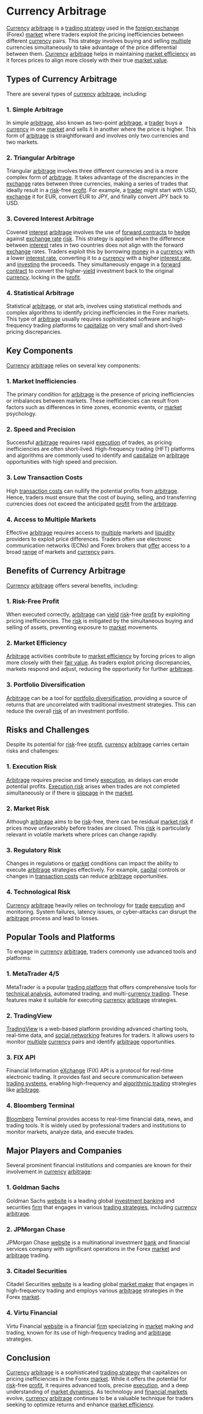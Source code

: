 # Currency Arbitrage

[Currency](../c/currency.md) [arbitrage](../a/arbitrage.md) is a [trading strategy](../t/trading_strategy.md) used in the [foreign exchange](../f/foreign_exchange.md) (Forex) [market](../m/market.md) where traders exploit the pricing inefficiencies between different [currency](../c/currency.md) pairs. This strategy involves buying and selling [multiple](../m/multiple.md) currencies simultaneously to take advantage of the price differential between them. [Currency](../c/currency.md) [arbitrage](../a/arbitrage.md) helps in maintaining [market efficiency](../m/market_efficiency.md) as it forces prices to align more closely with their true [market value](../m/market_value.md).

## Types of Currency Arbitrage

There are several types of [currency](../c/currency.md) [arbitrage](../a/arbitrage.md), including:

### 1. Simple Arbitrage
In simple [arbitrage](../a/arbitrage.md), also known as two-point [arbitrage](../a/arbitrage.md), a [trader](../t/trader.md) buys a [currency](../c/currency.md) in one [market](../m/market.md) and sells it in another where the price is higher. This form of [arbitrage](../a/arbitrage.md) is straightforward and involves only two currencies and two markets.

### 2. Triangular Arbitrage
Triangular [arbitrage](../a/arbitrage.md) involves three different currencies and is a more complex form of [arbitrage](../a/arbitrage.md). It takes advantage of the discrepancies in the [exchange](../e/exchange.md) rates between three currencies, making a series of trades that ideally result in a [risk](../r/risk.md)-free [profit](../p/profit.md). For example, a [trader](../t/trader.md) might start with USD, [exchange](../e/exchange.md) it for EUR, convert EUR to JPY, and finally convert JPY back to USD.

### 3. Covered Interest Arbitrage
Covered [interest](../i/interest.md) [arbitrage](../a/arbitrage.md) involves the use of [forward contracts](../f/forward_contracts.md) to [hedge](../h/hedge.md) against [exchange rate](../e/exchange_rate.md) [risk](../r/risk.md). This strategy is applied when the difference between [interest](../i/interest.md) rates in two countries does not align with the forward [exchange](../e/exchange.md) rates. Traders exploit this by borrowing [money](../m/money.md) in a [currency](../c/currency.md) with a lower [interest rate](../i/interest_rate.md), converting it to a [currency](../c/currency.md) with a higher [interest rate](../i/interest_rate.md), and [investing](../i/investing.md) the proceeds. They simultaneously engage in a [forward contract](../f/forward_contract.md) to convert the higher-[yield](../y/yield.md) investment back to the original [currency](../c/currency.md), locking in the [profit](../p/profit.md).

### 4. Statistical Arbitrage
Statistical [arbitrage](../a/arbitrage.md), or stat arb, involves using statistical methods and complex algorithms to identify pricing inefficiencies in the Forex markets. This type of [arbitrage](../a/arbitrage.md) usually requires sophisticated software and high-frequency trading platforms to [capitalize](../c/capitalize.md) on very small and short-lived pricing discrepancies.

## Key Components

[Currency](../c/currency.md) [arbitrage](../a/arbitrage.md) relies on several key components:

### 1. Market Inefficiencies
The primary condition for [arbitrage](../a/arbitrage.md) is the presence of pricing inefficiencies or imbalances between markets. These inefficiencies can result from factors such as differences in time zones, economic events, or [market](../m/market.md) psychology.

### 2. Speed and Precision
Successful [arbitrage](../a/arbitrage.md) requires rapid [execution](../e/execution.md) of trades, as pricing inefficiencies are often short-lived. High-frequency trading (HFT) platforms and algorithms are commonly used to identify and [capitalize](../c/capitalize.md) on [arbitrage](../a/arbitrage.md) opportunities with high speed and precision.

### 3. Low Transaction Costs
High [transaction costs](../t/transaction_costs.md) can nullify the potential profits from [arbitrage](../a/arbitrage.md). Hence, traders must ensure that the cost of buying, selling, and transferring currencies does not exceed the anticipated [profit](../p/profit.md) from the [arbitrage](../a/arbitrage.md).

### 4. Access to Multiple Markets
Effective [arbitrage](../a/arbitrage.md) requires access to [multiple](../m/multiple.md) markets and [liquidity](../l/liquidity.md) providers to exploit price differences. Traders often use electronic communication networks (ECNs) and Forex brokers that [offer](../o/offer.md) access to a broad [range](../r/range.md) of markets and [currency](../c/currency.md) pairs.

## Benefits of Currency Arbitrage

[Currency](../c/currency.md) [arbitrage](../a/arbitrage.md) offers several benefits, including:

### 1. Risk-Free Profit
When executed correctly, [arbitrage](../a/arbitrage.md) can [yield](../y/yield.md) [risk](../r/risk.md)-free [profit](../p/profit.md) by exploiting pricing inefficiencies. The [risk](../r/risk.md) is mitigated by the simultaneous buying and selling of assets, preventing exposure to [market](../m/market.md) movements.

### 2. Market Efficiency
[Arbitrage](../a/arbitrage.md) activities contribute to [market efficiency](../m/market_efficiency.md) by forcing prices to align more closely with their [fair value](../f/fair_value.md). As traders exploit pricing discrepancies, markets respond and adjust, reducing the opportunity for further [arbitrage](../a/arbitrage.md).

### 3. Portfolio Diversification
[Arbitrage](../a/arbitrage.md) can be a tool for [portfolio diversification](../p/portfolio_diversification.md), providing a source of returns that are uncorrelated with traditional investment strategies. This can reduce the overall [risk](../r/risk.md) of an investment portfolio.

## Risks and Challenges

Despite its potential for [risk](../r/risk.md)-free [profit](../p/profit.md), [currency](../c/currency.md) [arbitrage](../a/arbitrage.md) carries certain risks and challenges:

### 1. Execution Risk
[Arbitrage](../a/arbitrage.md) requires precise and timely [execution](../e/execution.md), as delays can erode potential profits. [Execution risk](../e/execution_risk.md) arises when trades are not completed simultaneously or if there is [slippage](../s/slippage.md) in the [market](../m/market.md).

### 2. Market Risk
Although [arbitrage](../a/arbitrage.md) aims to be [risk](../r/risk.md)-free, there can be residual [market risk](../m/market_risk.md) if prices move unfavorably before trades are closed. This [risk](../r/risk.md) is particularly relevant in volatile markets where prices can change rapidly.

### 3. Regulatory Risk
Changes in regulations or [market](../m/market.md) conditions can impact the ability to execute [arbitrage](../a/arbitrage.md) strategies effectively. For example, [capital](../c/capital.md) controls or changes in [transaction costs](../t/transaction_costs.md) can reduce [arbitrage](../a/arbitrage.md) opportunities.

### 4. Technological Risk
[Currency](../c/currency.md) [arbitrage](../a/arbitrage.md) heavily relies on technology for [trade](../t/trade.md) [execution](../e/execution.md) and monitoring. System failures, latency issues, or cyber-attacks can disrupt the [arbitrage](../a/arbitrage.md) process and lead to losses.

## Popular Tools and Platforms

To engage in [currency](../c/currency.md) [arbitrage](../a/arbitrage.md), traders commonly use advanced tools and platforms:

### 1. MetaTrader 4/5
MetaTrader is a popular [trading platform](../t/trading_platform.md) that offers comprehensive tools for [technical analysis](../t/technical_analysis.md), automated trading, and multi-[currency trading](../c/currency_trading_strategies.md). These features make it suitable for executing [currency](../c/currency.md) [arbitrage](../a/arbitrage.md) strategies.

### 2. TradingView
[TradingView](../t/tradingview.md) is a web-based platform providing advanced charting tools, real-time data, and [social networking](../s/social_networking.md) features for traders. It allows users to monitor [multiple](../m/multiple.md) [currency](../c/currency.md) pairs and identify [arbitrage](../a/arbitrage.md) opportunities.

### 3. FIX API
Financial Information [eXchange](../e/exchange.md) (FIX) API is a protocol for real-time electronic trading. It provides fast and secure communication between [trading systems](../t/trading_systems.md), enabling high-frequency and [algorithmic trading](../a/algorithmic_trading.md) strategies like [arbitrage](../a/arbitrage.md).

### 4. Bloomberg Terminal
[Bloomberg](../b/bloomberg.md) Terminal provides access to real-time financial data, news, and trading tools. It is widely used by professional traders and institutions to monitor markets, analyze data, and execute trades.

## Major Players and Companies

Several prominent financial institutions and companies are known for their involvement in [currency](../c/currency.md) [arbitrage](../a/arbitrage.md):

### 1. Goldman Sachs
Goldman Sachs [website](https://www.goldmansachs.com) is a leading global [investment banking](../i/investment_banking.md) and securities [firm](../f/firm.md) that engages in various [trading strategies](../t/trading_strategies.md), including [currency](../c/currency.md) [arbitrage](../a/arbitrage.md).

### 2. JPMorgan Chase
JPMorgan Chase [website](https://www.jpmorganchase.com) is a multinational investment [bank](../b/bank.md) and financial services company with significant operations in the Forex [market](../m/market.md) and [arbitrage](../a/arbitrage.md) trading.

### 3. Citadel Securities
Citadel Securities [website](https://www.citadelsecurities.com) is a leading global [market maker](../m/market_maker.md) that engages in high-frequency trading and employs various [arbitrage](../a/arbitrage.md) strategies in the Forex [market](../m/market.md).

### 4. Virtu Financial
Virtu Financial [website](https://www.virtu.com) is a financial [firm](../f/firm.md) specializing in [market](../m/market.md) making and trading, known for its use of high-frequency trading and [arbitrage](../a/arbitrage.md) strategies.

## Conclusion

[Currency](../c/currency.md) [arbitrage](../a/arbitrage.md) is a sophisticated [trading strategy](../t/trading_strategy.md) that capitalizes on pricing inefficiencies in the Forex [market](../m/market.md). While it offers the potential for [risk](../r/risk.md)-free [profit](../p/profit.md), it requires advanced tools, precise [execution](../e/execution.md), and a deep understanding of [market dynamics](../m/market_dynamics.md). As technology and [financial markets](../f/financial_market.md) evolve, [currency](../c/currency.md) [arbitrage](../a/arbitrage.md) continues to be a valuable technique for traders seeking to optimize returns and enhance [market efficiency](../m/market_efficiency.md).